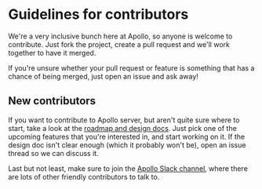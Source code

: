 # Guidelines for contributors

We're a very inclusive bunch here at Apollo, so anyone is welcome to contribute. Just fork the project, create a pull request and we'll work together to have it merged.


If you're unsure whether your pull request or feature is something that has a chance of being merged, just open an issue and ask away!


## New contributors

If you want to contribute to Apollo server, but aren't quite sure where to start, take a look at the [roadmap and design docs](./ROADMAP.md). Just pick one of the upcoming features that you're interested in, and start working on it. If the design doc isn't clear enough (which it probably won't be), open an issue thread so we can discuss it.


Last but not least, make sure to join the [Apollo Slack channel](http://slack.apollostack.com), where there are lots of other friendly contributors to talk to.

